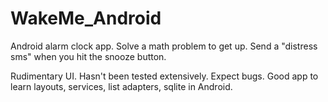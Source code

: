 WakeMe_Android
==============

Android alarm clock app. Solve a math problem to get up. Send a "distress sms" when you hit the snooze button.

Rudimentary UI. Hasn't been tested extensively. Expect bugs.
Good app to learn layouts, services, list adapters, sqlite in Android.

